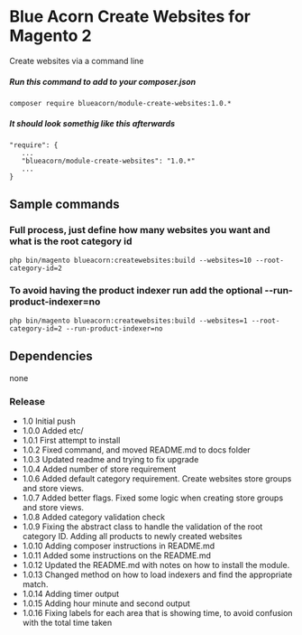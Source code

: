 # Blue Acorn Create Websites for Magento 2

Create websites via a command line

##### Run this command to add to your composer.json
    
    composer require blueacorn/module-create-websites:1.0.*
    
##### It should look somethig like this afterwards
    "require": {
       ...
       "blueacorn/module-create-websites": "1.0.*"
       ...
    }
 
## Sample commands
    
### Full process, just define how many websites you want and what is the root category id    
    php bin/magento blueacorn:createwebsites:build --websites=10 --root-category-id=2
    
### To avoid having the product indexer run add the optional --run-product-indexer=no
    php bin/magento blueacorn:createwebsites:build --websites=1 --root-category-id=2 --run-product-indexer=no 
## Dependencies
none

### Release
* 1.0 Initial push
* 1.0.0 Added etc/
* 1.0.1 First attempt to install
* 1.0.2 Fixed command, and moved README.md to docs folder
* 1.0.3 Updated readme and trying to fix upgrade 
* 1.0.4 Added number of store requirement
* 1.0.6 Added default category requirement.  Create websites store groups and store views.
* 1.0.7 Added better flags.  Fixed some logic when creating store groups and store views.
* 1.0.8 Added category validation check
* 1.0.9 Fixing the abstract class to handle the validation of the root category ID.  Adding all products to newly created websites 
* 1.0.10 Adding composer instructions in README.md
* 1.0.11 Added some instructions on the README.md
* 1.0.12 Updated the README.md with notes on how to install the module.
* 1.0.13 Changed method on how to load indexers and find the appropriate match.
* 1.0.14 Adding timer output
* 1.0.15 Adding hour minute and second output
* 1.0.16 Fixing labels for each area that is showing time, to avoid confusion with the total time taken